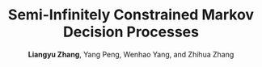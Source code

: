 ---
title: "Semi-Infinitely Constrained Markov Decision Processes"
collection: publications
permalink: /publication/SICMDP2022
author: <strong>Liangyu Zhang</strong>, Yang Peng, Wenhao Yang, and Zhihua Zhang
venue: NeurIPS 2022
# year: 2022
paperurl: /files/papers/SICMDP2022.pdf
additional: true
---